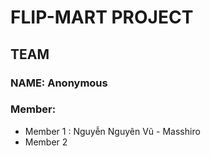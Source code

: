 # FLIP-MART PROJECT
## TEAM
### NAME: Anonymous
### Member: 
* Member 1 : Nguyễn Nguyên Vũ - Masshiro
* Member 2